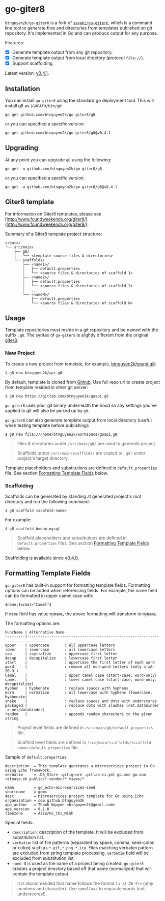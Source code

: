 # go-giter8

`btnguyen2k/go-giter8` is a fork of [`savaki/go-giter8`](https://github.com/savaki/go-giter8),
which is a command line tool to generate files and directories from templates published on git repository.
It's implemented in Go and can produce output for any purpose.

Features:
- [x] Generate template output from any git repository.
- [x] Generate template output from local directory (protocol `file://`).
- [x] Support scaffolding.

Latest version: [v0.4.1](RELEASE-NOTES.md).

## Installation

You can install `go-giter8` using the standard go deployment tool. This will install g8 as ```$GOPATH/bin/g8```:

```
go get github.com/btnguyen2k/go-giter8/g8
```

or you can specified a specific version:

```
go get github.com/btnguyen2k/go-giter8/g8@v0.4.1
```

## Upgrading 

At any point you can upgrade `g8` using the following:

```
go get -u github.com/btnguyen2k/go-giter8/g8
```

or you can specified a specific version:

```
go get -u github.com/btnguyen2k/go-giter8/g8@v0.4.1
```

## Giter8 template

For information on Giter8 templates, please see [http://www.foundweekends.org/giter8/](http://www.foundweekends.org/giter8/).

Summary of a Giter8 template project structure:

```
<root>/
└── src/main/
    ├── g8/
    │   └── <template source files & directories>
    └── scaffolds/
        ├── <name1>/
        │   ├── default.properties
        │   └── <source files & directories of scaffold 1>
        ├── <name2>/
        │   ├── default.properties
        │   └── <source files & directories of scaffold 2>
        │   ...
        └── <nameN>/
            ├── default.properties
            └── <source files & directories of scaffold N>
```

## Usage

Template repositories must reside in a git repository and be named with the suffix ```.g8```.  The syntax of `go-giter8` is slightly different from the original [giter8](https://github.com/n8han/giter8).

### New Project

To create a new project from template, for example, [btnguyen2k/goapi.g8](https://github.com/btnguyen2k/goapi.g8):

```
$ g8 new btnguyen2k/api.g8
```

By default, template is cloned from [Github](https://github.com). Use full repo url to create project from template resided in other git server:

```
$ g8 new https://gitlab.com/btnguyen2k/goapi.g8
```

`go-giter8` uses your git binary underneath the hood so any settings you've applied to git will also be picked up by `g8`.

`go-giter8` can also generate template output from local directory (useful when testing template before publishing):

```
$ g8 new file:///home/btnguyen2k/workspace/goapi.g8
```

> Files & directories under `/src/main/g8/` are used to generate project.

> Scaffolds under `/src/main/scaffolds/` are copied to `.g8/` under project's target directory.

Template placeholders and substitutions are defined in `default.properties` file. See section [Formatting Template Fields](#formatting_template_fields) below.

### Scaffolding

Scaffolds can be generated by standing at generated project's root directory and run the following command:

```
$ g8 scaffold <scafold-name>
```

For example:

```
$ g8 scaffold bodao_mysql
```

> Scaffold placeholders and substitutions are defined in `default.properties` files. See section [Formatting Template Fields](#formatting_template_fields) below.

Scaffolding is available since [v0.4.0](RELEASE-NOTES.md).

## Formatting Template Fields

`go-giter8` has built-in support for formatting template fields. Formatting options can be added when referencing fields. For example, the name field can be formatted in upper camel case with:

```
$name;format="Camel"$
```

If `name` field has value `myName`, the above formatting will transform to `MyName`.

The formatting options are:

    FuncName | Alternative Name
    ---------|--------------------------------------------------------------------------------
    upper    | uppercase       : all uppercase letters
    lower    | lowercase       : all lowercase letters
    cap      | capitalize      : uppercase first letter
    decap    | decapitalize    : lowercase first letter
    start    |                 : uppercase the first letter of each word
    word     |                 : remove all non-word letters (only a-zA-Z0-9_)
    Camel    |                 : upper camel case (start-case, word-only)
    camel    |                 : lower camel case (start-case, word-only, decapitalize)
    hyphen   | hyphenate       : replace spaces with hyphens
    norm     | normalize       : all lowercase with hyphens (lowercase, hyphenate)
    snake    |                 : replace spaces and dots with underscores
    packaged |                 : replace dots with slashes (net.databinder -> net/databinder)
    random   |                 : appends random characters to the given string

> Project level fields are defined in `/src/main/g8/default.properties` file.

> Scaffold level fields are defined in `/src/main/scaffolds/<scaffold-name>/default.properties` file.

Sample of `default.properties`:

```
description  = This template generates a microservices project in Go using Echo framework.
verbatim     = .DS_Store .gitignore .gitlab-ci.yml go.mod go.sum release.sh public/* vendor/* views/*

name         = go_echo-microservices-seed
shortname    = gems
desc         = Microservices project template for Go using Echo
organization = com.github.btnguyen2k
app_author   = Thanh Nguyen <btnguyen2k@gmail.com>
app_version  = 0.1.0
timezone     = Asia/Ho_Chi_Minh
```

Special fields:
- `description`: description of the template. It will be excluded from substitution list.
- `verbatim`: list of file patterns (separated by space, comma, semi-colon or colon) such as `*.gif,*.png *.ico`. Files matching verbatim pattern are excluded from string template processing. `verbatim` field will be excluded from substitution list.
- `name`: it is used as the name of a project being created. `go-giter8` creates a project directory based off that name (normalized) that will contain the template output.

> It is recommended that name follows the format `[a-zA-Z0-9]+` (only numbers and character).
> Use `camelCase` to separate words (not underscores!).
